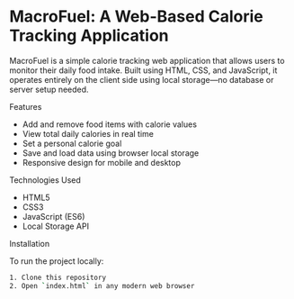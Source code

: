 # MacroFuel: A Web-Based Calorie Tracking Application

MacroFuel is a simple calorie tracking web application that allows users to monitor their daily food intake. Built using HTML, CSS, and JavaScript, it operates entirely on the client side using local storage—no database or server setup needed.

Features

- Add and remove food items with calorie values
- View total daily calories in real time
- Set a personal calorie goal
- Save and load data using browser local storage
- Responsive design for mobile and desktop

Technologies Used

- HTML5
- CSS3
- JavaScript (ES6)
- Local Storage API

Installation

To run the project locally:

```bash
1. Clone this repository
2. Open `index.html` in any modern web browser
